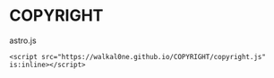# COPYRIGHT

astro.js
```
<script src="https://walkal0ne.github.io/COPYRIGHT/copyright.js" is:inline></script>
```